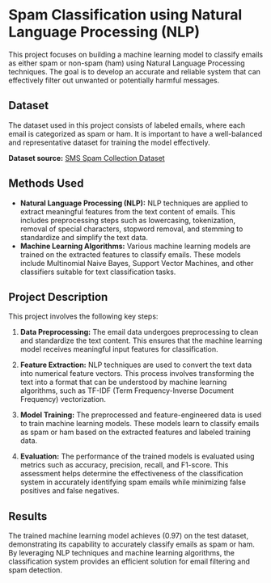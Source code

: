 # Spam Classification using Natural Language Processing (NLP)

This project focuses on building a machine learning model to classify emails as either spam or non-spam (ham) using Natural Language Processing techniques. The goal is to develop an accurate and reliable system that can effectively filter out unwanted or potentially harmful messages.

## Dataset

The dataset used in this project consists of labeled emails, where each email is categorized as spam or ham. It is important to have a well-balanced and representative dataset for training the model effectively.

**Dataset source:** [SMS Spam Collection Dataset](https://www.kaggle.com/datasets/uciml/sms-spam-collection-dataset)

## Methods Used

- **Natural Language Processing (NLP):** NLP techniques are applied to extract meaningful features from the text content of emails. This includes preprocessing steps such as lowercasing, tokenization, removal of special characters, stopword removal, and stemming to standardize and simplify the text data.
- **Machine Learning Algorithms:** Various machine learning models are trained on the extracted features to classify emails. These models include Multinomial Naive Bayes, Support Vector Machines, and other classifiers suitable for text classification tasks.

## Project Description

This project involves the following key steps:

1. **Data Preprocessing:** The email data undergoes preprocessing to clean and standardize the text content. This ensures that the machine learning model receives meaningful input features for classification.

2. **Feature Extraction:** NLP techniques are used to convert the text data into numerical feature vectors. This process involves transforming the text into a format that can be understood by machine learning algorithms, such as TF-IDF (Term Frequency-Inverse Document Frequency) vectorization.

3. **Model Training:** The preprocessed and feature-engineered data is used to train machine learning models. These models learn to classify emails as spam or ham based on the extracted features and labeled training data.

4. **Evaluation:** The performance of the trained models is evaluated using metrics such as accuracy, precision, recall, and F1-score. This assessment helps determine the effectiveness of the classification system in accurately identifying spam emails while minimizing false positives and false negatives.

## Results

The trained machine learning model achieves (0.97) on the test dataset, demonstrating its capability to accurately classify emails as spam or ham. By leveraging NLP techniques and machine learning algorithms, the classification system provides an efficient solution for email filtering and spam detection.

